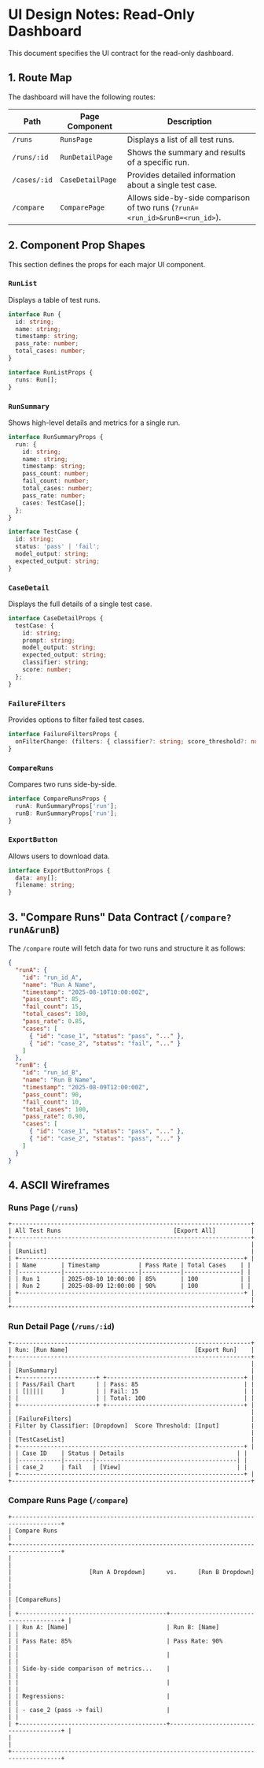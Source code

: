 # UI Design Notes: Read-Only Dashboard

This document specifies the UI contract for the read-only dashboard.

## 1. Route Map

The dashboard will have the following routes:

| Path | Page Component | Description |
|---|---|---|
| `/runs` | `RunsPage` | Displays a list of all test runs. |
| `/runs/:id` | `RunDetailPage` | Shows the summary and results of a specific run. |
| `/cases/:id` | `CaseDetailPage` | Provides detailed information about a single test case. |
| `/compare` | `ComparePage` | Allows side-by-side comparison of two runs (`?runA=<run_id>&runB=<run_id>`). |

## 2. Component Prop Shapes

This section defines the props for each major UI component.

### `RunList`

Displays a table of test runs.

```typescript
interface Run {
  id: string;
  name: string;
  timestamp: string;
  pass_rate: number;
  total_cases: number;
}

interface RunListProps {
  runs: Run[];
}
```

### `RunSummary`

Shows high-level details and metrics for a single run.

```typescript
interface RunSummaryProps {
  run: {
    id: string;
    name: string;
    timestamp: string;
    pass_count: number;
    fail_count: number;
    total_cases: number;
    pass_rate: number;
    cases: TestCase[];
  };
}

interface TestCase {
  id: string;
  status: 'pass' | 'fail';
  model_output: string;
  expected_output: string;
}
```

### `CaseDetail`

Displays the full details of a single test case.

```typescript
interface CaseDetailProps {
  testCase: {
    id: string;
    prompt: string;
    model_output: string;
    expected_output: string;
    classifier: string;
    score: number;
  };
}
```

### `FailureFilters`

Provides options to filter failed test cases.

```typescript
interface FailureFiltersProps {
  onFilterChange: (filters: { classifier?: string; score_threshold?: number }) => void;
}
```

### `CompareRuns`

Compares two runs side-by-side.

```typescript
interface CompareRunsProps {
  runA: RunSummaryProps['run'];
  runB: RunSummaryProps['run'];
}
```

### `ExportButton`

Allows users to download data.

```typescript
interface ExportButtonProps {
  data: any[];
  filename: string;
}
```

## 3. "Compare Runs" Data Contract (`/compare?runA&runB`)

The `/compare` route will fetch data for two runs and structure it as follows:

```json
{
  "runA": {
    "id": "run_id_A",
    "name": "Run A Name",
    "timestamp": "2025-08-10T10:00:00Z",
    "pass_count": 85,
    "fail_count": 15,
    "total_cases": 100,
    "pass_rate": 0.85,
    "cases": [
      { "id": "case_1", "status": "pass", "..." },
      { "id": "case_2", "status": "fail", "..." }
    ]
  },
  "runB": {
    "id": "run_id_B",
    "name": "Run B Name",
    "timestamp": "2025-08-09T12:00:00Z",
    "pass_count": 90,
    "fail_count": 10,
    "total_cases": 100,
    "pass_rate": 0.90,
    "cases": [
      { "id": "case_1", "status": "pass", "..." },
      { "id": "case_2", "status": "pass", "..." }
    ]
  }
}
```

## 4. ASCII Wireframes

### Runs Page (`/runs`)

```
+--------------------------------------------------------------------+
| All Test Runs                                [Export All]          |
+--------------------------------------------------------------------+
|                                                                    |
| [RunList]                                                          |
| +----------------------------------------------------------------+ |
| | Name       | Timestamp           | Pass Rate | Total Cases    | |
| |------------|---------------------|-----------|----------------| |
| | Run 1      | 2025-08-10 10:00:00 | 85%       | 100            | |
| | Run 2      | 2025-08-09 12:00:00 | 90%       | 100            | |
| +----------------------------------------------------------------+ |
|                                                                    |
+--------------------------------------------------------------------+
```

### Run Detail Page (`/runs/:id`)

```
+--------------------------------------------------------------------+
| Run: [Run Name]                                    [Export Run]    |
+--------------------------------------------------------------------+
|                                                                    |
| [RunSummary]                                                       |
| +----------------------+ +---------------------------------------+ |
| | Pass/Fail Chart      | | Pass: 85                              | |
| | [|||||     ]         | | Fail: 15                              | |
| |                      | | Total: 100                            | |
| +----------------------+ +---------------------------------------+ |
|                                                                    |
| [FailureFilters]                                                   |
| Filter by Classifier: [Dropdown]  Score Threshold: [Input]         |
|                                                                    |
| [TestCaseList]                                                     |
| +----------------------------------------------------------------+ |
| | Case ID    | Status | Details                                | |
| |------------|--------|----------------------------------------| |
| | case_2     | fail   | [View]                                 | |
| +----------------------------------------------------------------+ |
+--------------------------------------------------------------------+
```

### Compare Runs Page (`/compare`)

```
+------------------------------------------------------------------------------------+
| Compare Runs                                                                       |
+------------------------------------------------------------------------------------+
|                                                                                    |
|                      [Run A Dropdown]      vs.      [Run B Dropdown]                 |
|                                                                                    |
| [CompareRuns]                                                                      |
| +------------------------------------------+---------------------------------------+ |
| | Run A: [Name]                            | Run B: [Name]                         | |
| | Pass Rate: 85%                           | Pass Rate: 90%                        | |
| |                                          |                                       | |
| | Side-by-side comparison of metrics...    |                                       | |
| |                                          |                                       | |
| | Regressions:                             |                                       | |
| | - case_2 (pass -> fail)                  |                                       | |
| +------------------------------------------+---------------------------------------+ |
|                                                                                    |
+------------------------------------------------------------------------------------+